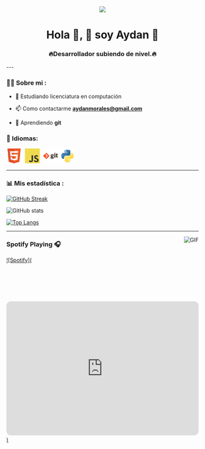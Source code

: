 <div id="header" align="center">
    <img src="https://media.giphy.com/media/hENDkVRxKsctCpuAun/giphy.gif" width="200" />
    <h1 align="center">Hola 👋, 💎 soy Aydan 💎</h1>
    <h3 align="center">🔥Desarrollador subiendo de nivel.🔥</h3>
</div>
---

### 👨‍💻 Sobre mi :

- 📝 Estudiando licenciatura en computación

- 📫 Como contactarme **aydanmorales@gmail.com**

- 🌱 Aprendiendo **git**


<div align="left">
    <h3>🔨 Idiomas:</h3>
    <div>
        <img src="https://github.com/devicons/devicon/blob/master/icons/html5/html5-original.svg" title="HTML5" alt="HTML" width="40" height="40"/>&nbsp;
        <img src="https://github.com/devicons/devicon/blob/master/icons/javascript/javascript-original.svg" title="JavaScript" alt="JavaScript" width="40" height="40"/>&nbsp;
        <img src="https://github.com/devicons/devicon/blob/master/icons/git/git-original-wordmark.svg" title="Git" **alt="Git" width="40" height="40"/>
        <img src="https://github.com/devicons/devicon/blob/master/icons/python/python-original.svg" title="Git" **alt="Git" width="40" height="40"/>
      </div>
</div>

---

### 📊 Mis estadística :

[![GitHub Streak](http://github-readme-streak-stats.herokuapp.com?user=AydanMartinez-SS&theme=onedark)](https://git.io/streak-stats)

![GitHub stats](https://github-readme-stats.vercel.app/api?username=AydanMartinez-SS&show_icons=true&theme=radical)

[![Top Langs](https://github-readme-stats.vercel.app/api/top-langs/?username=AydanMartinez-SS&theme=tokyonight)](https://github.com/anuraghazra/github-readme-stats)

---

<img align="right" alt="GIF" height="170px" src="https://media.giphy.com/media/J5B1Y8QZnzXXbLQIBu/giphy.gif" />

### Spotify Playing 🎧

[![Spotify](<iframe style="border-radius:12px" src="https://open.spotify.com/embed/track/3CmHvyZQQAGkKkTjTBFWN6?utm_source=generator" width="100%" height="352" frameBorder="0" allowfullscreen="" allow="autoplay; clipboard-write; encrypted-media; fullscreen; picture-in-picture" loading="lazy"></iframe>)](https://open.spotify.com/track/3CmHvyZQQAGkKkTjTBFWN6?si=24tIDMqIQh27Fm8uP9ZTVQ)
